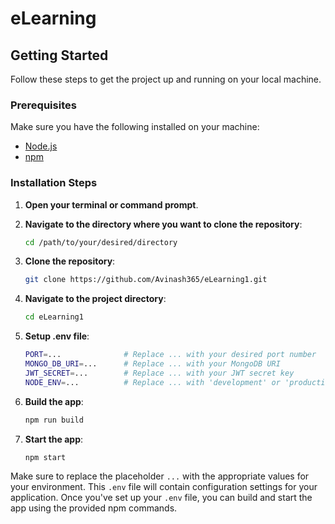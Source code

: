 # eLearning

## Getting Started

Follow these steps to get the project up and running on your local machine.

### Prerequisites

Make sure you have the following installed on your machine:
- [Node.js](https://nodejs.org/)
- [npm](https://www.npmjs.com/)

### Installation Steps

1. **Open your terminal or command prompt**.
2. **Navigate to the directory where you want to clone the repository**:
    ```bash
    cd /path/to/your/desired/directory
    ```

3. **Clone the repository**:
    ```bash
    git clone https://github.com/Avinash365/eLearning1.git
    ```

4. **Navigate to the project directory**:
    ```bash
    cd eLearning1
    ```

5. **Setup .env file**:
    ```bash
    PORT=...              # Replace ... with your desired port number
    MONGO_DB_URI=...      # Replace ... with your MongoDB URI
    JWT_SECRET=...        # Replace ... with your JWT secret key
    NODE_ENV=...          # Replace ... with 'development' or 'production' depending on your environment
    ```

6. **Build the app**:
    ```bash
    npm run build 
    ```

7. **Start the app**:
    ```bash
    npm start 
    ```

Make sure to replace the placeholder `...` with the appropriate values for your environment. This `.env` file will contain configuration settings for your application. Once you've set up your `.env` file, you can build and start the app using the provided npm commands.
